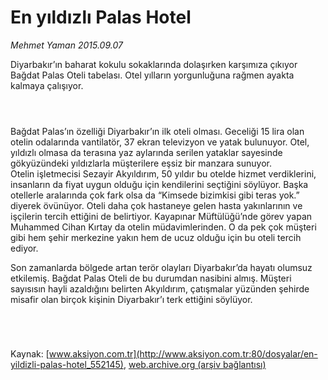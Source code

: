 # En yıldızlı Palas Hotel

*Mehmet Yaman 2015.09.07*

<div class="pNewsDetailMainContent" itemprop="articleBody">
 <p>
  Diyarbakır’ın baharat kokulu sokaklarında dolaşırken karşımıza çıkıyor Bağdat Palas Oteli tabelası. Otel yılların yorgunluğuna rağmen ayakta kalmaya çalışıyor.
 </p>
 <p>
  <img alt="" src="http://web.archive.org/web/20150910122632im_/http://medya.aksiyon.com.tr//aksiyon/2015/09/07/571228.jpg "/>
 </p>
 <p>
  <img alt="" src="http://web.archive.org/web/20150910122632im_/http://medya.aksiyon.com.tr//aksiyon/2015/09/07/571229.jpg "/>
 </p>
 <p>
  <img alt="" src="http://web.archive.org/web/20150910122632im_/http://medya.aksiyon.com.tr//aksiyon/2015/09/07/571230.jpg "/>
 </p>
 <p>
  Bağdat Palas’ın özelliği Diyarbakır’ın ilk oteli olması. Geceliği 15 lira olan otelin odalarında vantilatör, 37 ekran televizyon ve yatak bulunuyor. Otel, yıldızlı olmasa da terasına yaz aylarında serilen yataklar sayesinde gökyüzündeki yıldızlarla müşterilere eşsiz bir manzara sunuyor.
  <br/>
  Otelin işletmecisi Sezayir Akyıldırım, 50 yıldır bu otelde hizmet verdiklerini, insanların da fiyat uygun olduğu için kendilerini seçtiğini söylüyor. Başka otellerle aralarında çok fark olsa da “Kimsede bizimkisi gibi teras yok.” diyerek övünüyor. Oteli daha çok hastaneye gelen hasta yakınlarının ve işçilerin tercih ettiğini de belirtiyor. Kayapınar Müftülüğü’nde görev yapan Muhammed Cihan Kırtay da otelin müdavimlerinden. O da pek çok müşteri gibi hem şehir merkezine yakın hem de ucuz olduğu için bu oteli tercih ediyor.
 </p>
 <p>
  Son zamanlarda bölgede artan terör olayları Diyarbakır’da hayatı olumsuz etkilemiş. Bağdat Palas Oteli de bu durumdan nasibini almış. Müşteri sayısısın hayli azaldığını belirten Akyıldırım, çatışmalar yüzünden şehirde misafir olan birçok kişinin Diyarbakır’ı terk ettiğini söylüyor.
 </p>
 <p>
  <img alt="" src="http://web.archive.org/web/20150910122632im_/http://medya.aksiyon.com.tr//aksiyon/2015/09/07/571232.jpg "/>
 </p>
 <p>
  <img alt="" src="http://web.archive.org/web/20150910122632im_/http://medya.aksiyon.com.tr//aksiyon/2015/09/07/571233.jpg "/>
 </p>
 <p>
  <img alt="" src="http://web.archive.org/web/20150910122632im_/http://medya.aksiyon.com.tr//aksiyon/2015/09/07/571234.jpg "/>
 </p>
 <p>
  <img alt="" src="http://web.archive.org/web/20150910122632im_/http://medya.aksiyon.com.tr//aksiyon/2015/09/07/571235.jpg "/>
 </p>
</div>


Kaynak: [www.aksiyon.com.tr](http://www.aksiyon.com.tr:80/dosyalar/en-yildizli-palas-hotel_552145), [web.archive.org (arşiv bağlantısı)](http://web.archive.org/web/20150910122632/http://www.aksiyon.com.tr:80/dosyalar/en-yildizli-palas-hotel_552145)
